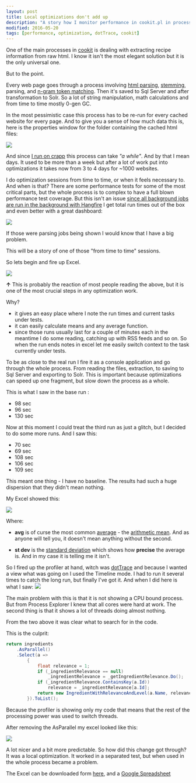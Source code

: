 ```yaml
---
layout: post
title: Local optimizations don't add up
description: "A story how I monitor performance in cookit.pl in processes that can run for days, and an example why testing the whole process is a must have."
modified: 2016-05-20
tags: [performance, optimization, dotTrace, cookit]
---
```


One of the main processes in [cookit](http://cookit.pl "cookit.pl") is dealing with extracting recipe information from raw html. I know it isn't the most elegant solution but it is the only universal one.

But to the point.

Every web page goes through a process involving [html parsing](https://htmlagilitypack.codeplex.com/), [stemming](https://en.wikipedia.org/wiki/Stemming), parsing, and [n-gram token matching](https://en.wikipedia.org/wiki/N-gram). Then it's saved to Sql Server and after transformation to Solr. So a lot of string manipulation, math calculations and from time to time mostly 0-gen GC.

In the most pessimistic case this process has to be re-run for every cached website for every page.
And to give you a sense of how much data this is, here is the properties window for the folder containing the cached html files:


![](/data/LocalOptimizationsDontAddUp/CrawlerSites.png) 


And since [I run on crapp](http://indexoutofrange.com/The-importance-of-running-on-crapp/) this process can take *"a while"*. 
And by that I mean days.
It used to be more than a week but after a lot of work put into optimizations it takes now from 3 to 4 days for ~1000 websites.

I do optimization sessions from time to time, or when it feels necessary to. And when is that? 
There are some performance tests for some of the most critical parts, but the whole process is to complex to have a full blown performance test coverage.
But this isn't an issue [since all background jobs are run in the background with Hangfire](http://indexoutofrange.com//How-is-cookit-build/) I get total run times out of the box and even better with a great dashboard:

![](/data/LocalOptimizationsDontAddUp/HangfireDashboard.png)

If those were parsing jobs being shown I would know that I have a big problem.


This will be a story of one of those "from time to time" sessions.

So lets begin and fire up Excel.

![](https://media.giphy.com/media/gpufDFw0sPBYY/giphy.gif)

**&#8593;** This is probably the reaction of most people reading the above, but it is one of the most crucial steps in any optimization work.

Why?

- it gives an easy place where I note the run times and current tasks under tests.
- it can easily calculate means and any average function.
- since those runs usually last for a couple of minutes each in the meantime I do some reading, catching up with RSS feeds and so on. So when the run ends notes in excel let me easily switch context to the task currently under tests.

To be as close to the real run I fire it as a console application and go through the whole process. From reading the files, extraction, to saving to Sql Server and exporting to Solr. This is important because optimizations can speed up one fragment, but slow down the process as a whole.  

This is what I saw in the base run :

- 98 sec
- 96 sec
- 130 sec

Now at this moment I could treat the third run as just a glitch, but I decided to do some more runs.
And I saw this:  

- 70 sec
- 69 sec
- 108 sec
- 106 sec
- 109 sec

This meant one thing - I have no baseline. The results had such a huge dispersion that they didn't mean nothing.
 
My Excel showed this:

![](/data/LocalOptimizationsDontAddUp/Excel01.png)


Where:

- **avg** is of curse the most common [average](https://en.wikipedia.org/wiki/Average) - the [arithmetic mean](https://en.wikipedia.org/wiki/Arithmetic_mean). And as anyone will tell you, it doesn't mean anything without the second.

- **st dev** is the [standard deviation](https://en.wikipedia.org/wiki/Standard_deviation) which shows how **precise** the average is. And in my case it is telling me it isn't.

So I fired up the profiler at hand, witch was [dotTrace](https://www.jetbrains.com/profiler/) and because I wanted a view what was going on I used the Timeline mode. I had to run it several times to catch the long run, but finally I've got it.
And when I did here is what I saw:
![](/data/LocalOptimizationsDontAddUp/dotTrace_02.png)

The main problem with this is that it is not showing a CPU bound process. But from Process Explorer I knew that all cores were hard at work. 
The second thing is that it shows a lot of threads doing almost nothing.

From the two above it was clear what to search for in the code.

This is the culprit:

```csharp
return ingredients
    .AsParallel()
    .Select(a =>
        {
            float relevance = 1;
            if (_ingredientRelevance == null)
                _ingredientRelevance = _getIngredientRelevance.Do();
            if (_ingredientRelevance.ContainsKey(a.Id))
                relevance = _ingredientRelevance[a.Id];
            return new IngredientWithRelevanceAndLevel(a.Name, relevance, a.Level);
        }).ToList();
```

Because the profiler is showing only my code that means that the rest of the processing power was used to switch threads.
 
After removing the AsParallel my excel looked like this:
   
![](/data/LocalOptimizationsDontAddUp/Excel02.png)
            
A lot nicer and a bit more predictable. 
So how did this change got through? It was a local optimization. It worked in a separated test, but when used in the whole process became a problem.

The Excel can be downloaded form [here](/data/LocalOptimizationsDontAddUp/OptimizationRuns.xlsx), and a <a href="https://docs.google.com/spreadsheets/d/1DMf3VMuG5iFvoN-CXLR9Rm-lgLAi9VG7IhH4MEGluMs/edit?usp=sharing" target="_blank" >Google Spreadsheet</a>
  